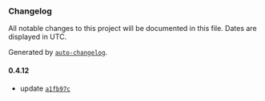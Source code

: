 ### Changelog

All notable changes to this project will be documented in this file. Dates are displayed in UTC.

Generated by [`auto-changelog`](https://github.com/CookPete/auto-changelog).

#### 0.4.12

- update [`a1fb97c`](https://github.com/johnkraczek/Deploy-Test/commit/a1fb97c20e0302b131220dd76a1be195dbcc2023)
